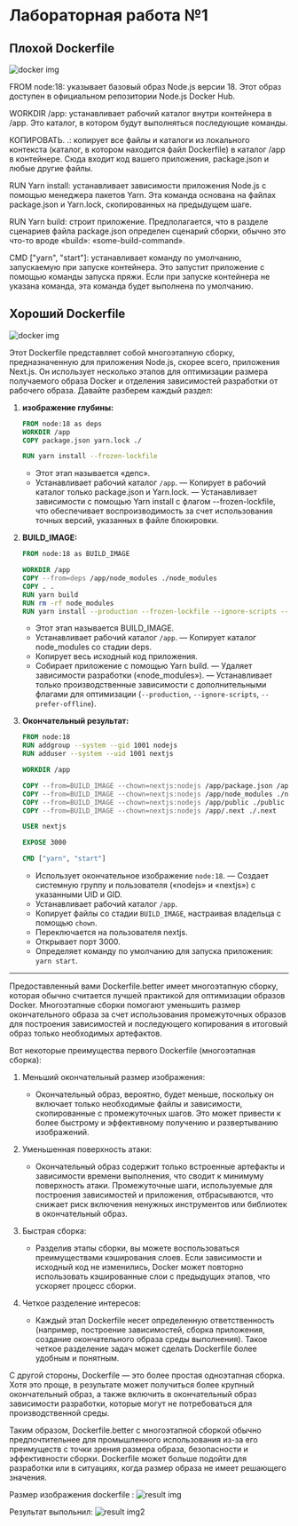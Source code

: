 # Лабораторная работа №1

## Плохой Dockerfile

![docker img](./public/docker1.png)

FROM node:18: указывает базовый образ Node.js версии 18. Этот образ доступен в официальном репозитории Node.js Docker Hub.

WORKDIR /app: устанавливает рабочий каталог внутри контейнера в /app. Это каталог, в котором будут выполняться последующие команды.

КОПИРОВАТЬ. .: копирует все файлы и каталоги из локального контекста (каталог, в котором находится файл Dockerfile) в каталог /app в контейнере. Сюда входит код вашего приложения, package.json и любые другие файлы.

RUN Yarn install: устанавливает зависимости приложения Node.js с помощью менеджера пакетов Yarn. Эта команда основана на файлах package.json и Yarn.lock, скопированных на предыдущем шаге.

RUN Yarn build: строит приложение. Предполагается, что в разделе сценариев файла package.json определен сценарий сборки, обычно это что-то вроде «build»: «some-build-command».

CMD ["yarn", "start"]: устанавливает команду по умолчанию, запускаемую при запуске контейнера. Это запустит приложение с помощью команды запуска пряжи. Если при запуске контейнера не указана команда, эта команда будет выполнена по умолчанию.

## Хороший Dockerfile

![docker img](./public/docker2.png)

Этот Dockerfile представляет собой многоэтапную сборку, предназначенную для приложения Node.js, скорее всего, приложения Next.js. Он использует несколько этапов для оптимизации размера получаемого образа Docker и отделения зависимостей разработки от рабочего образа. Давайте разберем каждый раздел:

1. **изображение глубины:**

   ```Dockerfile
   FROM node:18 as deps
   WORKDIR /app
   COPY package.json yarn.lock ./

   RUN yarn install --frozen-lockfile
   ```

   - Этот этап называется «депс».
   - Устанавливает рабочий каталог `/app`.
     — Копирует в рабочий каталог только package.json и Yarn.lock.
     — Устанавливает зависимости с помощью Yarn install с флагом --frozen-lockfile, что обеспечивает воспроизводимость за счет использования точных версий, указанных в файле блокировки.

2. **BUILD_IMAGE:**

   ```Dockerfile
   FROM node:18 as BUILD_IMAGE
   
   WORKDIR /app
   COPY --from=deps /app/node_modules ./node_modules
   COPY . .
   RUN yarn build
   RUN rm -rf node_modules
   RUN yarn install --production --frozen-lockfile --ignore-scripts --prefer-offline
   ```

   - Этот этап называется BUILD_IMAGE.
   - Устанавливает рабочий каталог `/app`.
     — Копирует каталог node_modules со стадии deps.
   - Копирует весь исходный код приложения.
   - Собирает приложение с помощью Yarn build.
     — Удаляет зависимости разработки («node_modules»).
     — Устанавливает только производственные зависимости с дополнительными флагами для оптимизации (`--production`, `--ignore-scripts`, `--prefer-offline`).

3. **Окончательный результат:**

   ```Dockerfile
   FROM node:18 
   RUN addgroup --system --gid 1001 nodejs
   RUN adduser --system --uid 1001 nextjs
   
   WORKDIR /app
   
   COPY --from=BUILD_IMAGE --chown=nextjs:nodejs /app/package.json /app/yarn.lock ./
   COPY --from=BUILD_IMAGE --chown=nextjs:nodejs /app/node_modules ./node_modules
   COPY --from=BUILD_IMAGE --chown=nextjs:nodejs /app/public ./public
   COPY --from=BUILD_IMAGE --chown=nextjs:nodejs /app/.next ./.next
   
   USER nextjs
   
   EXPOSE 3000
   
   CMD ["yarn", "start"]
   ```

   - Использует окончательное изображение `node:18`.
     — Создает системную группу и пользователя («nodejs» и «nextjs») с указанными UID и GID.
   - Устанавливает рабочий каталог `/app`.
   - Копирует файлы со стадии `BUILD_IMAGE`, настраивая владельца с помощью `chown`.
   - Переключается на пользователя nextjs.
   - Открывает порт 3000.
   - Определяет команду по умолчанию для запуска приложения: `yarn start`.

---

Предоставленный вами Dockerfile.better имеет многоэтапную сборку, которая обычно считается лучшей практикой для оптимизации образов Docker. Многоэтапные сборки помогают уменьшить размер окончательного образа за счет использования промежуточных образов для построения зависимостей и последующего копирования в итоговый образ только необходимых артефактов.

Вот некоторые преимущества первого Dockerfile (многоэтапная сборка):

1. Меньший окончательный размер изображения:

   - Окончательный образ, вероятно, будет меньше, поскольку он включает только необходимые файлы и зависимости, скопированные с промежуточных шагов. Это может привести к более быстрому и эффективному получению и развертыванию изображений.

2. Уменьшенная поверхность атаки:

   - Окончательный образ содержит только встроенные артефакты и зависимости времени выполнения, что сводит к минимуму поверхность атаки. Промежуточные шаги, используемые для построения зависимостей и приложения, отбрасываются, что снижает риск включения ненужных инструментов или библиотек в окончательный образ.

3. Быстрая сборка:

   - Разделив этапы сборки, вы можете воспользоваться преимуществами кэширования слоев. Если зависимости и исходный код не изменились, Docker может повторно использовать кэшированные слои с предыдущих этапов, что ускоряет процесс сборки.

4. Четкое разделение интересов:
   - Каждый этап Dockerfile несет определенную ответственность (например, построение зависимостей, сборка приложения, создание окончательного образа среды выполнения). Такое четкое разделение задач может сделать Dockerfile более удобным и понятным.

С другой стороны, Dockerfile — это более простая одноэтапная сборка. Хотя это проще, в результате может получиться более крупный окончательный образ, а также включить в окончательный образ зависимости разработки, которые могут не потребоваться для производственной среды.

Таким образом, Dockerfile.better с многоэтапной сборкой обычно предпочтительнее для промышленного использования из-за его преимуществ с точки зрения размера образа, безопасности и эффективности сборки. Dockerfile может больше подойти для разработки или в ситуациях, когда размер образа не имеет решающего значения.

Размер изображения dockerfile :
![result img](./public/result_docker.png)

Результат выпольнил:
![result img2](./public/result2.png)
